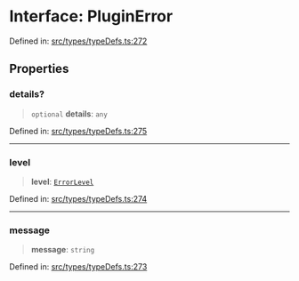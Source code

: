 # Interface: PluginError

Defined in: [src/types/typeDefs.ts:272](https://github.com/zotoio/x-fidelity/blob/f39ce89f1db3ea0cfe6f222cf6cc7fcd78a94dca/src/types/typeDefs.ts#L272)

## Properties

### details?

> `optional` **details**: `any`

Defined in: [src/types/typeDefs.ts:275](https://github.com/zotoio/x-fidelity/blob/f39ce89f1db3ea0cfe6f222cf6cc7fcd78a94dca/src/types/typeDefs.ts#L275)

***

### level

> **level**: [`ErrorLevel`](../type-aliases/ErrorLevel.md)

Defined in: [src/types/typeDefs.ts:274](https://github.com/zotoio/x-fidelity/blob/f39ce89f1db3ea0cfe6f222cf6cc7fcd78a94dca/src/types/typeDefs.ts#L274)

***

### message

> **message**: `string`

Defined in: [src/types/typeDefs.ts:273](https://github.com/zotoio/x-fidelity/blob/f39ce89f1db3ea0cfe6f222cf6cc7fcd78a94dca/src/types/typeDefs.ts#L273)
